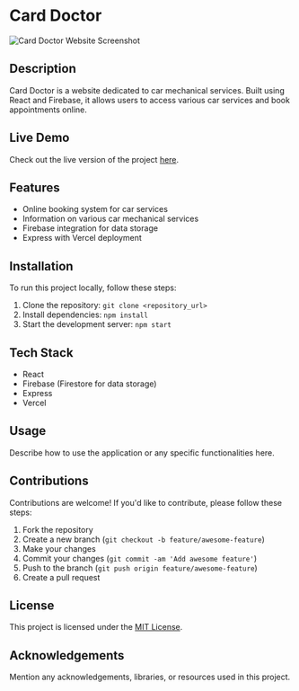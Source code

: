 # Card Doctor

![Card Doctor Website Screenshot](https://i.ibb.co/vxYwd1q/card-doctor.png)

## Description
Card Doctor is a website dedicated to car mechanical services. Built using React and Firebase, it allows users to access various car services and book appointments online.

## Live Demo
Check out the live version of the project [here](https://cardoctor-4fffc.web.app/).

## Features
- Online booking system for car services
- Information on various car mechanical services
- Firebase integration for data storage
- Express with Vercel deployment

## Installation
To run this project locally, follow these steps:
1. Clone the repository: `git clone <repository_url>`
2. Install dependencies: `npm install`
3. Start the development server: `npm start`

## Tech Stack
- React
- Firebase (Firestore for data storage)
- Express
- Vercel

## Usage
Describe how to use the application or any specific functionalities here.

## Contributions
Contributions are welcome! If you'd like to contribute, please follow these steps:
1. Fork the repository
2. Create a new branch (`git checkout -b feature/awesome-feature`)
3. Make your changes
4. Commit your changes (`git commit -am 'Add awesome feature'`)
5. Push to the branch (`git push origin feature/awesome-feature`)
6. Create a pull request

## License
This project is licensed under the [MIT License](LICENSE).

## Acknowledgements
Mention any acknowledgements, libraries, or resources used in this project.
